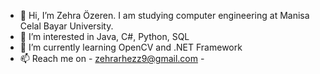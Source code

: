 - 👋 Hi, I’m Zehra Özeren. I am studying computer engineering at Manisa Celal Bayar University.
- 👀 I’m interested in Java, C#, Python, SQL
- 🌱 I’m currently learning OpenCV and .NET Framework
- 📫 Reach me on - zehrarhezz9@gmail.com - 

<!---
zehrarhez/zehrarhez is a ✨ special ✨ repository because its `README.md` (this file) appears on your GitHub profile.
You can click the Preview link to take a look at your changes.
--->

